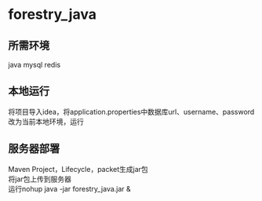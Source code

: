 # forestry_java

## 所需环境
java mysql redis

## 本地运行
将项目导入idea，将application.properties中数据库url、username、password改为当前本地环境，运行

## 服务器部署
Maven Project，Lifecycle，packet生成jar包  
将jar包上传到服务器  
运行nohup java -jar forestry_java.jar &